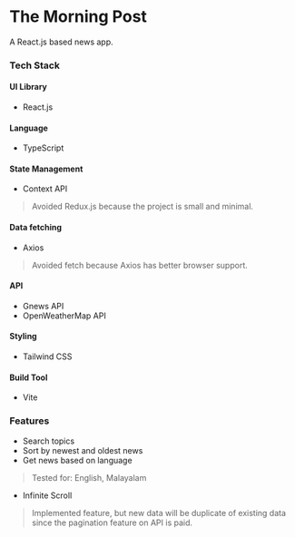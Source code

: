 # The Morning Post
A React.js based news app.

### Tech Stack

#### UI Library
- React.js

#### Language
- TypeScript

#### State Management
- Context API
> Avoided Redux.js because the project is small and minimal.

#### Data fetching
- Axios
> Avoided fetch because Axios has better browser support.

#### API
- Gnews API
- OpenWeatherMap API

#### Styling
- Tailwind CSS

#### Build Tool
- Vite

### Features
- Search topics
- Sort by newest and oldest news
- Get news based on language
> Tested for: English, Malayalam
- Infinite Scroll
> Implemented feature, but new data will be duplicate of existing data since the pagination feature on API is paid.
